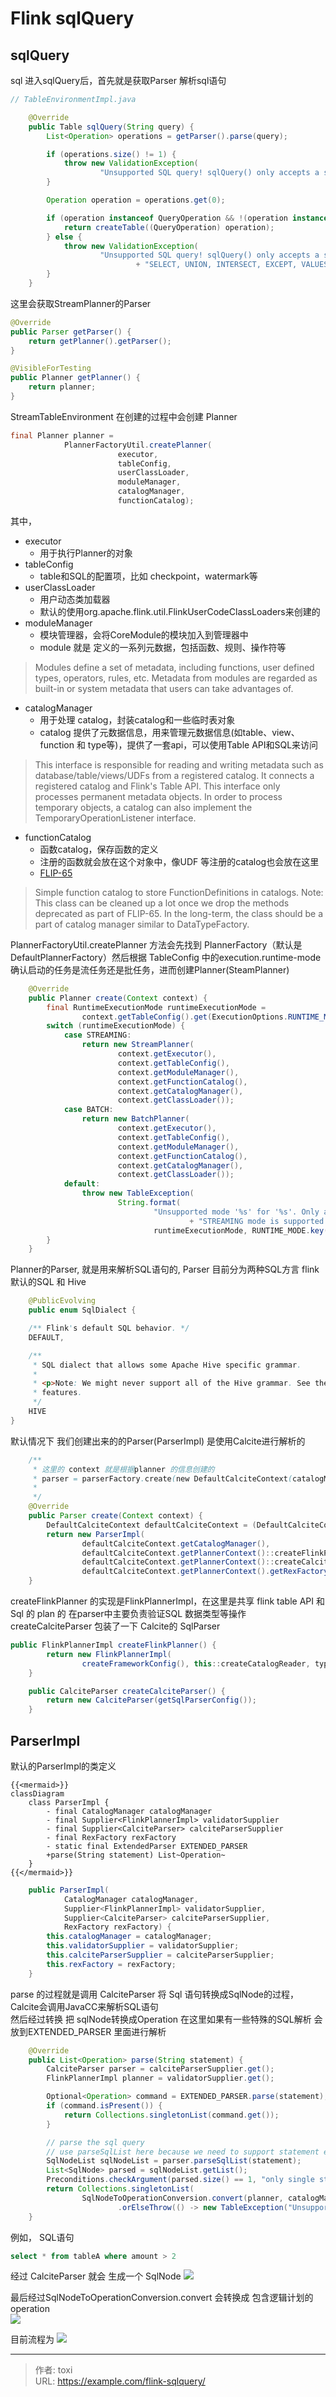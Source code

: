 # Flink sqlQuery

## sqlQuery 

sql 进入sqlQuery后，首先就是获取Parser 解析sql语句  

```java 
// TableEnvironmentImpl.java

    @Override
    public Table sqlQuery(String query) {
        List<Operation> operations = getParser().parse(query);

        if (operations.size() != 1) {
            throw new ValidationException(
                    "Unsupported SQL query! sqlQuery() only accepts a single SQL query.");
        }

        Operation operation = operations.get(0);

        if (operation instanceof QueryOperation && !(operation instanceof ModifyOperation)) {
            return createTable((QueryOperation) operation);
        } else {
            throw new ValidationException(
                    "Unsupported SQL query! sqlQuery() only accepts a single SQL query of type "
                            + "SELECT, UNION, INTERSECT, EXCEPT, VALUES, and ORDER_BY.");
        }
    }
```

这里会获取StreamPlanner的Parser

```java
@Override
public Parser getParser() {
    return getPlanner().getParser();
}

@VisibleForTesting
public Planner getPlanner() {
    return planner;
}

```

StreamTableEnvironment 在创建的过程中会创建 Planner


```java
final Planner planner =
            PlannerFactoryUtil.createPlanner(
                        executor,
                        tableConfig,
                        userClassLoader,
                        moduleManager,
                        catalogManager,
                        functionCatalog);
```

其中，
- executor
  - 用于执行Planner的对象
- tableConfig
  - table和SQL的配置项，比如 checkpoint，watermark等
- userClassLoader
  - 用户动态类加载器
  - 默认的使用org.apache.flink.util.FlinkUserCodeClassLoaders来创建的
- moduleManager
  - 模块管理器，会将CoreModule的模块加入到管理器中
  - module 就是 定义的一系列元数据，包括函数、规则、操作符等

> Modules define a set of metadata, including functions, user defined types, operators, rules, etc. Metadata from modules are regarded as built-in or system metadata that users can take advantages of.

- catalogManager
  - 用于处理 catalog，封装catalog和一些临时表对象
  - catalog 提供了元数据信息，用来管理元数据信息(如table、view、function 和 type等)，提供了一套api，可以使用Table API和SQL来访问

> This interface is responsible for reading and writing metadata such as database/table/views/UDFs from a registered catalog. It connects a registered catalog and Flink's Table API. This interface only processes permanent metadata objects. In order to process temporary objects, a catalog can also implement the TemporaryOperationListener interface.
- functionCatalog
  - 函数catalog，保存函数的定义
  - 注册的函数就会放在这个对象中，像UDF 等注册的catalog也会放在这里
  - [FLIP-65](https://cwiki.apache.org/confluence/display/FLINK/FLIP-65%3A+New+type+inference+for+Table+API+UDFs)

> Simple function catalog to store FunctionDefinitions in catalogs.
Note: This class can be cleaned up a lot once we drop the methods deprecated as part of FLIP-65. In the long-term, the class should be a part of catalog manager similar to DataTypeFactory.

PlannerFactoryUtil.createPlanner 方法会先找到 PlannerFactory（默认是 DefaultPlannerFactory）然后根据 TableConfig 中的execution.runtime-mode 确认启动的任务是流任务还是批任务，进而创建Planner(SteamPlanner)
```java
    @Override
    public Planner create(Context context) {
        final RuntimeExecutionMode runtimeExecutionMode =
                context.getTableConfig().get(ExecutionOptions.RUNTIME_MODE);
        switch (runtimeExecutionMode) {
            case STREAMING:
                return new StreamPlanner(
                        context.getExecutor(),
                        context.getTableConfig(),
                        context.getModuleManager(),
                        context.getFunctionCatalog(),
                        context.getCatalogManager(),
                        context.getClassLoader());
            case BATCH:
                return new BatchPlanner(
                        context.getExecutor(),
                        context.getTableConfig(),
                        context.getModuleManager(),
                        context.getFunctionCatalog(),
                        context.getCatalogManager(),
                        context.getClassLoader());
            default:
                throw new TableException(
                        String.format(
                                "Unsupported mode '%s' for '%s'. Only an explicit BATCH or "
                                        + "STREAMING mode is supported in Table API.",
                                runtimeExecutionMode, RUNTIME_MODE.key()));
        }
    }
```

Planner的Parser, 就是用来解析SQL语句的, Parser 目前分为两种SQL方言 flink 默认的SQL 和 Hive 
    
```java
    @PublicEvolving
    public enum SqlDialect {

    /** Flink's default SQL behavior. */
    DEFAULT,

    /**
     * SQL dialect that allows some Apache Hive specific grammar.
     *
     * <p>Note: We might never support all of the Hive grammar. See the documentation for supported
     * features.
     */
    HIVE
}
```

默认情况下 我们创建出来的的Parser(ParserImpl) 是使用Calcite进行解析的
```java
    /**
     * 这里的 context 就是根据planner 的信息创建的
     * parser = parserFactory.create(new DefaultCalciteContext(catalogManager, plannerContext))
     * 
     */
    @Override
    public Parser create(Context context) {
        DefaultCalciteContext defaultCalciteContext = (DefaultCalciteContext) context;
        return new ParserImpl(
                defaultCalciteContext.getCatalogManager(),
                defaultCalciteContext.getPlannerContext()::createFlinkPlanner,
                defaultCalciteContext.getPlannerContext()::createCalciteParser,
                defaultCalciteContext.getPlannerContext().getRexFactory());
    }
```
createFlinkPlanner 的实现是FlinkPlannerImpl，在这里是共享 flink table API 和 Sql 的 plan 的 在parser中主要负责验证SQL 数据类型等操作
createCalciteParser 包装了一下 Calcite的 SqlParser
```java
public FlinkPlannerImpl createFlinkPlanner() {
        return new FlinkPlannerImpl(
                createFrameworkConfig(), this::createCatalogReader, typeFactory, cluster);
    }

    public CalciteParser createCalciteParser() {
        return new CalciteParser(getSqlParserConfig());
    }


```

## ParserImpl 

默认的ParserImpl的类定义
```
{{<mermaid>}}
classDiagram
    class ParserImpl {
        - final CatalogManager catalogManager
        - final Supplier<FlinkPlannerImpl> validatorSupplier
        - final Supplier<CalciteParser> calciteParserSupplier
        - final RexFactory rexFactory
        - static final ExtendedParser EXTENDED_PARSER
        +parse(String statement) List~Operation~
    }
{{</mermaid>}}
```
```java
    public ParserImpl(
            CatalogManager catalogManager,
            Supplier<FlinkPlannerImpl> validatorSupplier,
            Supplier<CalciteParser> calciteParserSupplier,
            RexFactory rexFactory) {
        this.catalogManager = catalogManager;
        this.validatorSupplier = validatorSupplier;
        this.calciteParserSupplier = calciteParserSupplier;
        this.rexFactory = rexFactory;
    }
```

parse 的过程就是调用 CalciteParser 将 Sql 语句转换成SqlNode的过程，Calcite会调用JavaCC来解析SQL语句  
然后经过转换 把 sqlNode转换成Operation 在这里如果有一些特殊的SQL解析 会放到EXTENDED_PARSER 里面进行解析

```java
    @Override
    public List<Operation> parse(String statement) {
        CalciteParser parser = calciteParserSupplier.get();
        FlinkPlannerImpl planner = validatorSupplier.get();

        Optional<Operation> command = EXTENDED_PARSER.parse(statement);
        if (command.isPresent()) {
            return Collections.singletonList(command.get());
        }

        // parse the sql query
        // use parseSqlList here because we need to support statement end with ';' in sql client.
        SqlNodeList sqlNodeList = parser.parseSqlList(statement);
        List<SqlNode> parsed = sqlNodeList.getList();
        Preconditions.checkArgument(parsed.size() == 1, "only single statement supported");
        return Collections.singletonList(
                SqlNodeToOperationConversion.convert(planner, catalogManager, parsed.get(0))
                        .orElseThrow(() -> new TableException("Unsupported query: " + statement)));
    }
```

例如， SQL语句 

```sql
select * from tableA where amount > 2
```
经过 CalciteParser 就会 生成一个 SqlNode
![](sqlNode.png)  

最后经过SqlNodeToOperationConversion.convert 会转换成 包含逻辑计划的operation  
![](screenshot-20230508-013653.png)  

目前流程为
![](liucheng.png)

---

> 作者: toxi  
> URL: https://example.com/flink-sqlquery/  

